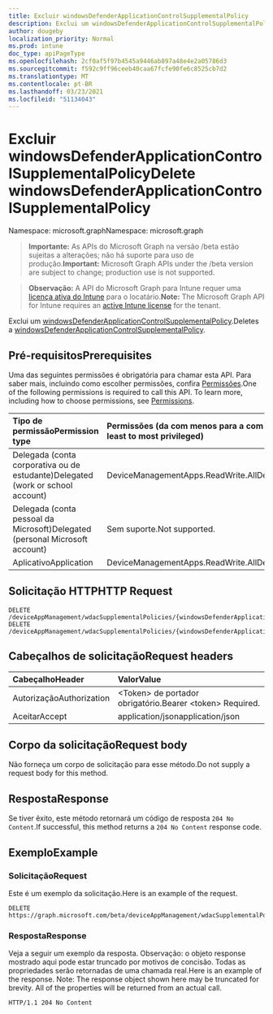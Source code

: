 ```yaml
---
title: Excluir windowsDefenderApplicationControlSupplementalPolicy
description: Exclui um windowsDefenderApplicationControlSupplementalPolicy.
author: dougeby
localization_priority: Normal
ms.prod: intune
doc_type: apiPageType
ms.openlocfilehash: 2cf0af5f97b4545a9446ab897a48e4e2a05786d3
ms.sourcegitcommit: f592c9ff96ceeb40caa67fcfe90fe6c8525cb7d2
ms.translationtype: MT
ms.contentlocale: pt-BR
ms.lasthandoff: 03/23/2021
ms.locfileid: "51134043"
---
```

# <a name="delete-windowsdefenderapplicationcontrolsupplementalpolicy"></a><span data-ttu-id="b7079-103">Excluir windowsDefenderApplicationControlSupplementalPolicy</span><span class="sxs-lookup"><span data-stu-id="b7079-103">Delete windowsDefenderApplicationControlSupplementalPolicy</span></span>

<span data-ttu-id="b7079-104">Namespace: microsoft.graph</span><span class="sxs-lookup"><span data-stu-id="b7079-104">Namespace: microsoft.graph</span></span>

> <span data-ttu-id="b7079-105">**Importante:** As APIs do Microsoft Graph na versão /beta estão sujeitas a alterações; não há suporte para uso de produção.</span><span class="sxs-lookup"><span data-stu-id="b7079-105">**Important:** Microsoft Graph APIs under the /beta version are subject to change; production use is not supported.</span></span>

> <span data-ttu-id="b7079-106">**Observação:** A API do Microsoft Graph para Intune requer uma [licença ativa do Intune](https://go.microsoft.com/fwlink/?linkid=839381) para o locatário.</span><span class="sxs-lookup"><span data-stu-id="b7079-106">**Note:** The Microsoft Graph API for Intune requires an [active Intune license](https://go.microsoft.com/fwlink/?linkid=839381) for the tenant.</span></span>

<span data-ttu-id="b7079-107">Exclui um [windowsDefenderApplicationControlSupplementalPolicy](../resources/intune-unlock-windowsdefenderapplicationcontrolsupplementalpolicy.md).</span><span class="sxs-lookup"><span data-stu-id="b7079-107">Deletes a [windowsDefenderApplicationControlSupplementalPolicy](../resources/intune-unlock-windowsdefenderapplicationcontrolsupplementalpolicy.md).</span></span>

## <a name="prerequisites"></a><span data-ttu-id="b7079-108">Pré-requisitos</span><span class="sxs-lookup"><span data-stu-id="b7079-108">Prerequisites</span></span>
<span data-ttu-id="b7079-p101">Uma das seguintes permissões é obrigatória para chamar esta API. Para saber mais, incluindo como escolher permissões, confira [Permissões](/graph/permissions-reference).</span><span class="sxs-lookup"><span data-stu-id="b7079-p101">One of the following permissions is required to call this API. To learn more, including how to choose permissions, see [Permissions](/graph/permissions-reference).</span></span>

|<span data-ttu-id="b7079-111">Tipo de permissão</span><span class="sxs-lookup"><span data-stu-id="b7079-111">Permission type</span></span>|<span data-ttu-id="b7079-112">Permissões (da com menos para a com mais privilégios)</span><span class="sxs-lookup"><span data-stu-id="b7079-112">Permissions (from least to most privileged)</span></span>|
|:---|:---|
|<span data-ttu-id="b7079-113">Delegada (conta corporativa ou de estudante)</span><span class="sxs-lookup"><span data-stu-id="b7079-113">Delegated (work or school account)</span></span>|<span data-ttu-id="b7079-114">DeviceManagementApps.ReadWrite.All</span><span class="sxs-lookup"><span data-stu-id="b7079-114">DeviceManagementApps.ReadWrite.All</span></span>|
|<span data-ttu-id="b7079-115">Delegada (conta pessoal da Microsoft)</span><span class="sxs-lookup"><span data-stu-id="b7079-115">Delegated (personal Microsoft account)</span></span>|<span data-ttu-id="b7079-116">Sem suporte.</span><span class="sxs-lookup"><span data-stu-id="b7079-116">Not supported.</span></span>|
|<span data-ttu-id="b7079-117">Aplicativo</span><span class="sxs-lookup"><span data-stu-id="b7079-117">Application</span></span>|<span data-ttu-id="b7079-118">DeviceManagementApps.ReadWrite.All</span><span class="sxs-lookup"><span data-stu-id="b7079-118">DeviceManagementApps.ReadWrite.All</span></span>|

## <a name="http-request"></a><span data-ttu-id="b7079-119">Solicitação HTTP</span><span class="sxs-lookup"><span data-stu-id="b7079-119">HTTP Request</span></span>
<!-- {
  "blockType": "ignored"
}
-->
``` http
DELETE /deviceAppManagement/wdacSupplementalPolicies/{windowsDefenderApplicationControlSupplementalPolicyId}
DELETE /deviceAppManagement/wdacSupplementalPolicies/{windowsDefenderApplicationControlSupplementalPolicyId}/deviceStatuses/{windowsDefenderApplicationControlSupplementalPolicyDeploymentStatusId}/policy
```

## <a name="request-headers"></a><span data-ttu-id="b7079-120">Cabeçalhos de solicitação</span><span class="sxs-lookup"><span data-stu-id="b7079-120">Request headers</span></span>
|<span data-ttu-id="b7079-121">Cabeçalho</span><span class="sxs-lookup"><span data-stu-id="b7079-121">Header</span></span>|<span data-ttu-id="b7079-122">Valor</span><span class="sxs-lookup"><span data-stu-id="b7079-122">Value</span></span>|
|:---|:---|
|<span data-ttu-id="b7079-123">Autorização</span><span class="sxs-lookup"><span data-stu-id="b7079-123">Authorization</span></span>|<span data-ttu-id="b7079-124">&lt;Token&gt; de portador obrigatório.</span><span class="sxs-lookup"><span data-stu-id="b7079-124">Bearer &lt;token&gt; Required.</span></span>|
|<span data-ttu-id="b7079-125">Aceitar</span><span class="sxs-lookup"><span data-stu-id="b7079-125">Accept</span></span>|<span data-ttu-id="b7079-126">application/json</span><span class="sxs-lookup"><span data-stu-id="b7079-126">application/json</span></span>|

## <a name="request-body"></a><span data-ttu-id="b7079-127">Corpo da solicitação</span><span class="sxs-lookup"><span data-stu-id="b7079-127">Request body</span></span>
<span data-ttu-id="b7079-128">Não forneça um corpo de solicitação para esse método.</span><span class="sxs-lookup"><span data-stu-id="b7079-128">Do not supply a request body for this method.</span></span>

## <a name="response"></a><span data-ttu-id="b7079-129">Resposta</span><span class="sxs-lookup"><span data-stu-id="b7079-129">Response</span></span>
<span data-ttu-id="b7079-130">Se tiver êxito, este método retornará um código de resposta `204 No Content`.</span><span class="sxs-lookup"><span data-stu-id="b7079-130">If successful, this method returns a `204 No Content` response code.</span></span>

## <a name="example"></a><span data-ttu-id="b7079-131">Exemplo</span><span class="sxs-lookup"><span data-stu-id="b7079-131">Example</span></span>

### <a name="request"></a><span data-ttu-id="b7079-132">Solicitação</span><span class="sxs-lookup"><span data-stu-id="b7079-132">Request</span></span>
<span data-ttu-id="b7079-133">Este é um exemplo da solicitação.</span><span class="sxs-lookup"><span data-stu-id="b7079-133">Here is an example of the request.</span></span>
``` http
DELETE https://graph.microsoft.com/beta/deviceAppManagement/wdacSupplementalPolicies/{windowsDefenderApplicationControlSupplementalPolicyId}
```

### <a name="response"></a><span data-ttu-id="b7079-134">Resposta</span><span class="sxs-lookup"><span data-stu-id="b7079-134">Response</span></span>
<span data-ttu-id="b7079-p102">Veja a seguir um exemplo da resposta. Observação: o objeto response mostrado aqui pode estar truncado por motivos de concisão. Todas as propriedades serão retornadas de uma chamada real.</span><span class="sxs-lookup"><span data-stu-id="b7079-p102">Here is an example of the response. Note: The response object shown here may be truncated for brevity. All of the properties will be returned from an actual call.</span></span>
``` http
HTTP/1.1 204 No Content
```




